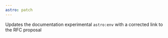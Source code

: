 ```yaml
---
astro: patch
---
```


Updates the documentation experimental `astro:env` with a corrected link to the RFC proposal

